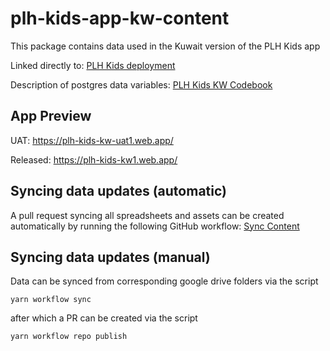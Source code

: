 # plh-kids-app-kw-content
This package contains data used in the Kuwait version of the PLH Kids app

Linked directly to: [PLH Kids deployment](https://github.com/IDEMSInternational/plh-kids-app-content)

Description of postgres data variables: [PLH Kids KW Codebook](https://docs.google.com/spreadsheets/d/1fr172q1HW5IZU7-j4ICaiHpZBYSIHlcBzMHxOQnE5cs/edit?gid=0#gid=0)

## App Preview
UAT: https://plh-kids-kw-uat1.web.app/

Released: https://plh-kids-kw1.web.app/

## Syncing data updates (automatic)
A pull request syncing all spreadsheets and assets can be created automatically by running the following GitHub workflow: [Sync Content](https://github.com/ParentingForLifelongHealth/plh-kids-app-kw-content/actions/workflows/content-sync.yml)

## Syncing data updates (manual)
Data can be synced from corresponding google drive folders via the script
```
yarn workflow sync
```
after which a PR can be created via the script
```
yarn workflow repo publish
```
